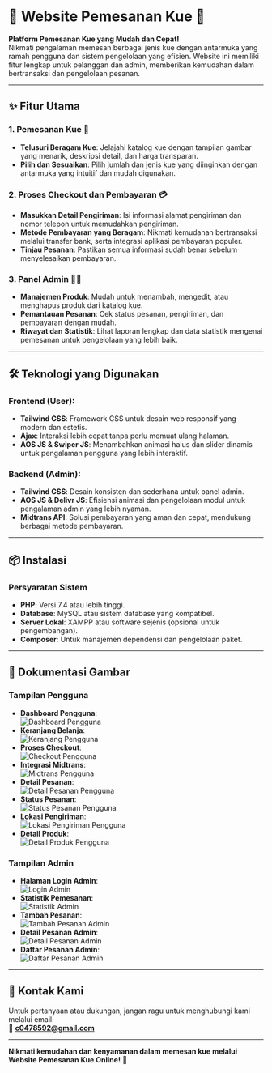 # **🍰 Website Pemesanan Kue** 🎂

**Platform Pemesanan Kue yang Mudah dan Cepat!**  
Nikmati pengalaman memesan berbagai jenis kue dengan antarmuka yang ramah pengguna dan sistem pengelolaan yang efisien. Website ini memiliki fitur lengkap untuk pelanggan dan admin, memberikan kemudahan dalam bertransaksi dan pengelolaan pesanan.

---

## **✨ Fitur Utama**

### 1. **Pemesanan Kue** 🛒
- **Telusuri Beragam Kue**: Jelajahi katalog kue dengan tampilan gambar yang menarik, deskripsi detail, dan harga transparan.
- **Pilih dan Sesuaikan**: Pilih jumlah dan jenis kue yang diinginkan dengan antarmuka yang intuitif dan mudah digunakan.

### 2. **Proses Checkout dan Pembayaran** 💳
- **Masukkan Detail Pengiriman**: Isi informasi alamat pengiriman dan nomor telepon untuk memudahkan pengiriman.
- **Metode Pembayaran yang Beragam**: Nikmati kemudahan bertransaksi melalui transfer bank, serta integrasi aplikasi pembayaran populer.
- **Tinjau Pesanan**: Pastikan semua informasi sudah benar sebelum menyelesaikan pembayaran.

### 3. **Panel Admin** 👨‍💻
- **Manajemen Produk**: Mudah untuk menambah, mengedit, atau menghapus produk dari katalog kue.
- **Pemantauan Pesanan**: Cek status pesanan, pengiriman, dan pembayaran dengan mudah.
- **Riwayat dan Statistik**: Lihat laporan lengkap dan data statistik mengenai pemesanan untuk pengelolaan yang lebih baik.

---

## **🛠 Teknologi yang Digunakan**

### **Frontend (User):**
- **Tailwind CSS**: Framework CSS untuk desain web responsif yang modern dan estetis.
- **Ajax**: Interaksi lebih cepat tanpa perlu memuat ulang halaman.
- **AOS JS & Swiper JS**: Menambahkan animasi halus dan slider dinamis untuk pengalaman pengguna yang lebih interaktif.

### **Backend (Admin):**
- **Tailwind CSS**: Desain konsisten dan sederhana untuk panel admin.
- **AOS JS & Delivr JS**: Efisiensi animasi dan pengelolaan modul untuk pengalaman admin yang lebih nyaman.
- **Midtrans API**: Solusi pembayaran yang aman dan cepat, mendukung berbagai metode pembayaran.

---

## **📦 Instalasi**

### **Persyaratan Sistem**
- **PHP**: Versi 7.4 atau lebih tinggi.
- **Database**: MySQL atau sistem database yang kompatibel.
- **Server Lokal**: XAMPP atau software sejenis (opsional untuk pengembangan).
- **Composer**: Untuk manajemen dependensi dan pengelolaan paket.

---

## **📸 Dokumentasi Gambar**

### **Tampilan Pengguna**
- **Dashboard Pengguna**:  
  ![Dashboard Pengguna](img/dashboard_user.png)
- **Keranjang Belanja**:  
  ![Keranjang Pengguna](img/Keranjang_user.png)
- **Proses Checkout**:  
  ![Checkout Pengguna](img/checkout_user.png)
- **Integrasi Midtrans**:  
  ![Midtrans Pengguna](img/Midtrans_user.png)
- **Detail Pesanan**:  
  ![Detail Pesanan Pengguna](img/detail_pesanan_user.png)
- **Status Pesanan**:  
  ![Status Pesanan Pengguna](img/status_pemesanan_user.png)
- **Lokasi Pengiriman**:  
  ![Lokasi Pengiriman Pengguna](img/lokasi_user.png)
- **Detail Produk**:  
  ![Detail Produk Pengguna](img/product_item_user.png)

### **Tampilan Admin**
- **Halaman Login Admin**:  
  ![Login Admin](img/Login.png)
- **Statistik Pemesanan**:  
  ![Statistik Admin](img/Statistik_admin.png)
- **Tambah Pesanan**:  
  ![Tambah Pesanan Admin](img/Tambah_pesanan_admin.png)
- **Detail Pesanan Admin**:  
  ![Detail Pesanan Admin](img/detail_pesanan_admin.png)
- **Daftar Pesanan Admin**:  
  ![Daftar Pesanan Admin](img/Daftar_pesanan_admin.png)

---

## **📧 Kontak Kami**

Untuk pertanyaan atau dukungan, jangan ragu untuk menghubungi kami melalui email:  
📧 **c0478592@gmail.com**

---

**Nikmati kemudahan dan kenyamanan dalam memesan kue melalui Website Pemesanan Kue Online!** 🎂
